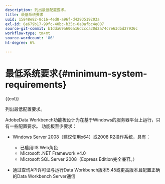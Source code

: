 ```yaml
---
description: 列出最低配置要求。
title: 最低系统要求
uuid: 15848e82-8c16-4ed8-a96f-d4293519203a
exl-id: 6e679b17-99fc-40bc-b35c-0a0afbc4e807
source-git-commit: b1dda69a606a16dccca30d2a74c7e63dbd27936c
workflow-type: tm+mt
source-wordcount: '86'
ht-degree: 6%

---
```


# 最低系统要求{#minimum-system-requirements}

{{eol}}

列出最低配置要求。

AdobeData Workbench功能板设计为在基于Windows的服务器平台上运行，只有一些配置要求。 功能板至少要求：

* Windows Server 2008（建议使用x64）或2008 R2操作系统，具有：

   * 已启用IIS Web角色
   * Microsoft .NET Framework v4.0
   * Microsoft SQL Server 2008（Express Edition完全兼容。）

* 通过查询API许可证与运行Data Workbench版本5.45或更高版本且配置正确的Data Workbench Server通信
